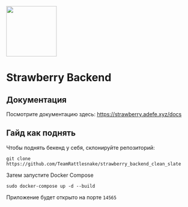 [<img width="134" src="https://vk.com/photo-219619498_457239017">](https://vk.com/strawberry_ai)

# Strawberry Backend

## Документация

Посмотрите документацию здесь: https://strawberry.adefe.xyz/docs

## Гайд как поднять

Чтобы поднять бекенд у себя, склонируйте репозиторий:

```
git clone https://github.com/TeamRattlesnake/strawberry_backend_clean_slate
```

Затем запустите Docker Compose

```
sudo docker-compose up -d --build
```

Приложение будет открыто на порте `14565`
